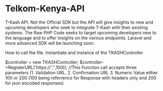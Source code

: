 # Telkom-Kenya-API
T-Kash API. Not the Official SDK but the API will give insights to new and upcoming developers who seek to integrate T-Kash with their existing systems. The Raw PHP Code seeks to target upcoming developers new to the language and to offer insights on the various endpoints. Laravel and more advanced SDK will be launching soon.

How to call the file.
Instantiate and instance of the TKASHController

$controller = new TKASHController;
$controller->RegisterURL('https://<your confirmationURL>','<Your Validation URL>',100)); 
//This Function call accepts three parameters (1. Validation URL. 2. Confirmation URL 3. Numeric Value either 100 or 200 (100 being referrence for Response with headers only and 200 for json encoded responses)

